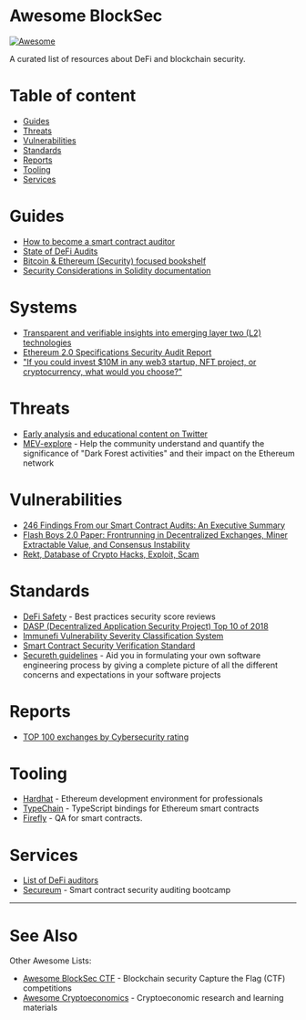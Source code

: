 # Awesome BlockSec

[![Awesome](https://cdn.rawgit.com/sindresorhus/awesome/d7305f38d29fed78fa85652e3a63e154dd8e8829/media/badge.svg)](https://github.com/sindresorhus/awesome)

A curated list of resources about DeFi and blockchain security.

# Table of content

- [Guides](#guides)
- [Threats](#threats)
- [Vulnerabilities](#vulnerabilities)
- [Standards](#standards)
- [Reports](#reports)
- [Tooling](#tooling)
- [Services](#services)

# Guides
- [How to become a smart contract auditor](https://cmichel.io/how-to-become-a-smart-contract-auditor/)
- [State of DeFi Audits](https://medium.com/conflux-network/the-overlooked-element-of-defi-adoption-e3b29829e3da)
- [Bitcoin & Ethereum (Security) focused bookshelf](https://www.zeneca.io/rmi7)
- [Security Considerations in Solidity documentation](https://docs.soliditylang.org/en/v0.8.6/security-considerations.html)

# Systems
- [Transparent and verifiable insights into emerging layer two (L2) technologies](https://l2beat.com/)
- [Ethereum 2.0 Specifications Security Audit Report](https://leastauthority.com/static/publications/LeastAuthority-Ethereum-2.0-Specifications-Audit-Report.pdf)
- ["If you could invest $10M in any web3 startup, NFT project, or cryptocurrency, what would you choose?"](https://twitter.com/chriscantino/status/1455190423220015104?s=21)

# Threats
- [Early analysis and educational content on Twitter](https://mudit.blog/twitter-threads/)
- [MEV-explore](https://explore.flashbots.net/) - Help the community understand and quantify the significance of "Dark Forest activities" and their impact on the Ethereum network

# Vulnerabilities
- [246 Findings From our Smart Contract Audits: An Executive Summary](https://blog.trailofbits.com/2019/08/08/246-findings-from-our-smart-contract-audits-an-executive-summary/)
- [Flash Boys 2.0 Paper: Frontrunning in Decentralized Exchanges, Miner Extractable Value, and Consensus Instability](https://ieeexplore.ieee.org/document/9152675)
- [Rekt, Database of Crypto Hacks, Exploit, Scam](https://defiyield.app/rekt-database)

# Standards
- [DeFi Safety](https://www.defisafety.com/) - Best practices security score reviews
- [DASP (Decentralized Application Security Project) Top 10 of 2018](https://dasp.co/)
- [Immunefi Vulnerability Severity Classification System](https://immunefi.com/severity-updated/)
- [Smart Contract Security Verification Standard](https://securing.github.io/SCSVS/)
- [Secureth guidelines](https://guidelines.secureth.org/) - Aid you in formulating your own software engineering process by giving a complete picture of all the different concerns and expectations in your software projects

# Reports
- [TOP 100 exchanges by Cybersecurity rating](https://cer.live/)

# Tooling
- [Hardhat](https://hardhat.org/) - Ethereum development environment for professionals
- [TypeChain](https://github.com/dethcrypto/TypeChain) - TypeScript bindings for Ethereum smart contracts
- [Firefly](https://fireflyblockchain.com/) - QA for smart contracts.

# Services
- [List of DeFi auditors](https://www.defisafety.com/auditors)
- [Secureum](https://www.secureum.xyz/) - Smart contract security auditing bootcamp

---

# See Also

Other Awesome Lists:

- [Awesome BlockSec CTF](https://github.com/0xjeffsec/awesome-blocksec-ctf) - Blockchain security Capture the Flag (CTF) competitions
- [Awesome Cryptoeconomics](https://github.com/jpantunes/awesome-cryptoeconomics) - Cryptoeconomic research and learning materials 
